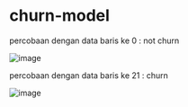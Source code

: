 # churn-model

percobaan dengan data baris ke 0 : not churn

![image](https://github.com/user-attachments/assets/452e7401-f573-42bf-9d1b-ddf9bf3e476d)

percobaan dengan data baris ke 21 :  churn

![image](https://github.com/user-attachments/assets/25316f63-8b26-4d3e-a478-4119edc3ee08)
